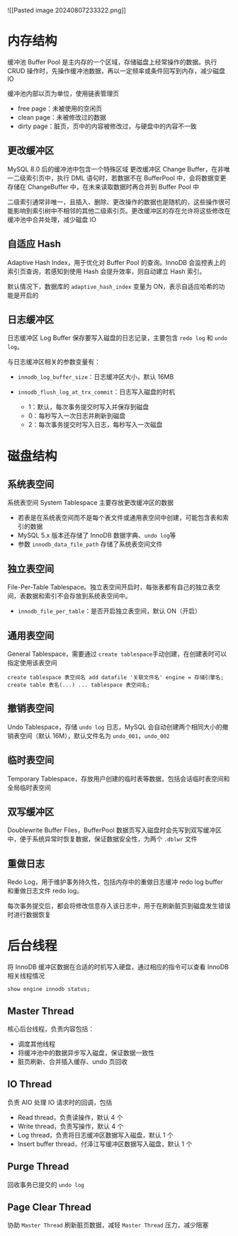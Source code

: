 ![[Pasted image 20240807233322.png]]
# 内存结构

缓冲池 Buffer Pool 是主内存的一个区域，存储磁盘上经常操作的数据。执行 CRUD 操作时，先操作缓冲池数据，再以一定频率或条件回写到内存，减少磁盘 IO

缓冲池内部以页为单位，使用链表管理页
* free page：未被使用的空闲页
* clean page：未被修改过的数据
* dirty page：脏页，页中的内容被修改过，与硬盘中的内容不一致
## 更改缓冲区

MySQL 8.0 后的缓冲池中包含一个特殊区域 更改缓冲区 Change Buffer，在非唯一二级索引页中，执行 DML 语句时，若数据不在 BufferPool 中，会将数据变更存储在 ChangeBuffer 中，在未来读取数据时再合并到 Buffer Pool 中

二级索引通常非唯一，且插入、删除、更改操作的数据也是随机的，这些操作很可能影响到索引树中不相邻的其他二级索引页。更改缓冲区的存在允许将这些修改在缓冲池中合并处理，减少磁盘 IO
## 自适应 Hash

Adaptive Hash Index，用于优化对 Buffer Pool 的查询。InnoDB 会监控表上的索引页查询，若感知到使用 Hash 会提升效率，则自动建立 Hash 索引。

默认情况下，数据库的 `adaptive_hash_index`​ 变量为 ON，表示自适应哈希的功能是开启的
## 日志缓冲区

日志缓冲区 Log Buffer 保存要写入磁盘的日志记录，主要包含 `redo log`​ 和 `undo log`​。

与日志缓冲区相关的参数变量有：

* ​`innodb_log_buffer_size`​：日志缓冲区大小，默认 16MB
* ​`innodb_flush_log_at_trx_commit`​：日志写入磁盘的时机

  * 1：默认，每次事务提交时写入并保存到磁盘
  * 0：每秒写入一次日志并刷新到磁盘
  * 2：每次事务提交时写入日志，每秒写入一次磁盘
# 磁盘结构
## 系统表空间

系统表空间 System Tablespace 主要存放更改缓冲区的数据
* 若表是在系统表空间而不是每个表文件或通用表空间中创建，可能包含表和索引的数据
* MySQL 5.x 版本还存储了 InnoDB 数据字典、`undo log`​ 等
* 参数 `innodb_data_file_path`​ 存储了系统表空间文件
## 独立表空间

File-Per-Table Tablespace。独立表空间开启时，每张表都有自己的独立表空间，表数据和索引不会存放到系统表空间中。
* ​`innodb_file_per_table`​：是否开启独立表空间，默认 ON（开启）
## 通用表空间

General Tablespace，需要通过 `create tablespace`​ 手动创建，在创建表时可以指定使用该表空间

```mysql
create tablespace 表空间名 add datafile '关联文件名' engine = 存储引擎名;
create table 表名(...) ... tablespace 表空间名;
```
## 撤销表空间

Undo Tablespace，存储 `undo log`​ 日志，MySQL 会自动创建两个相同大小的撤销表空间（默认 16M），默认文件名为 `undo_001`​，`undo_002`​
## 临时表空间

Temporary Tablespace，存放用户创建的临时表等数据，包括会话临时表空间和全局临时表空间
## 双写缓冲区

Doublewrite Buffer Files，BufferPool 数据页写入磁盘时会先写到双写缓冲区中，便于系统异常时恢复数据，保证数据安全性，为两个 `.dblwr`​ 文件
## 重做日志

Redo Log，用于维护事务持久性，包括内存中的重做日志缓冲 redo log buffer 和重做日志文件 redo log。

每次事务提交后，都会将修改信息存入该日志中，用于在刷新脏页到磁盘发生错误时进行数据恢复
# 后台线程

将 InnoDB 缓冲区数据在合适的时机写入硬盘，通过相应的指令可以查看 InnoDB 相关线程情况

```mysql
show engine innodb status; 
```
## Master Thread

核心后台线程，负责内容包括：
* 调度其他线程
* 将缓冲池中的数据异步写入磁盘，保证数据一致性
* 脏页刷新、合并插入缓存、undo 页回收
## IO Thread

负责 AIO 处理 IO 请求时的回调，包括
* Read thread，负责读操作，默认 4 个
* Write thread，负责写操作，默认 4 个
* Log thread，负责将日志缓冲区数据写入磁盘，默认 1 个
* Insert buffer thread，付泽江写缓冲区数据写入磁盘，默认 1 个
## Purge Thread

回收事务已提交的 `undo log`​
## Page Clear Thread

协助 `Master Thread`​ 刷新脏页数据，减轻 `Master Thread`​ 压力，减少阻塞
